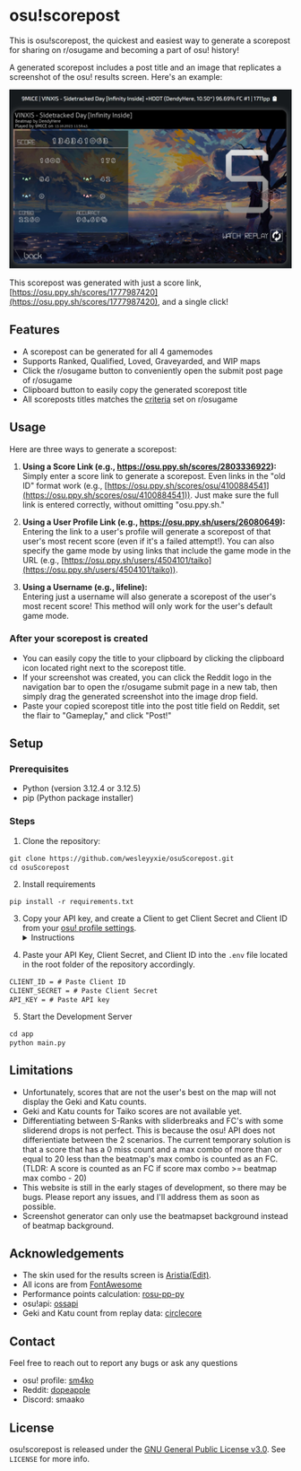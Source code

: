 # osu!scorepost

This is osu!scorepost, the quickest and easiest way to generate a scorepost for sharing on r/osugame and becoming a part of osu! history!

A generated scorepost includes a post title and an image that replicates a screenshot of the osu! results screen. Here's an example:

![Example scorepost](/app/static/example.jpg)

This scorepost was generated with just a score link, [https://osu.ppy.sh/scores/1777987420](https://osu.ppy.sh/scores/1777987420), and a single click!

## Features
* A scorepost can be generated for all 4 gamemodes
* Supports Ranked, Qualified, Loved, Graveyarded, and WIP maps
* Click the r/osugame button to conveniently open the submit post page of r/osugame
* Clipboard button to easily copy the generated scorepost title
* All scoreposts titles matches the [criteria]("https://www.reddit.com/r/osugame/wiki/scoreposting/") set on r/osugame


## Usage
 Here are three ways to generate a scorepost:
1. **Using a Score Link (e.g., https://osu.ppy.sh/scores/2803336922):** \
Simply enter a score link to generate a scorepost. Even links in the "old ID" format work (e.g., [https://osu.ppy.sh/scores/osu/4100884541](https://osu.ppy.sh/scores/osu/4100884541)). Just make sure the full link is entered correctly, without omitting "osu.ppy.sh."

2. **Using a User Profile Link (e.g., https://osu.ppy.sh/users/26080649):** \
Entering the link to a user's profile will generate a scorepost of that user's most recent score (even if it's a failed attempt!). You can also specify the game mode by using links that include the game mode in the URL (e.g., [https://osu.ppy.sh/users/4504101/taiko](https://osu.ppy.sh/users/4504101/taiko)).
3. **Using a Username (e.g., lifeline):** \
Entering just a username will also generate a scorepost of the user's most recent score! This method will only work for the user's default game mode.

### After your scorepost is created
* You can easily copy the title to your clipboard by clicking the clipboard icon located right next to the scorepost title.
* If your screenshot was created, you can click the Reddit logo in the navigation bar to open the r/osugame submit page in a new tab, then simply drag the generated screenshot into the image drop field.
* Paste your copied scorepost title into the post title field on Reddit, set the flair to "Gameplay," and click "Post!"

## Setup

### Prerequisites 
- Python (version 3.12.4 or 3.12.5) 
- pip (Python package installer)

### Steps
1. Clone the repository: 
```
git clone https://github.com/wesleyyxie/osuScorepost.git
cd osuScorepost
```
2. Install requirements
```
pip install -r requirements.txt
```
3. Copy your API key, and create a Client to get Client Secret and Client ID from your [osu! profile settings](https://osu.ppy.sh/home/account/edit#oauth).<details><summary>Instructions</summary><ul>
    <li>
        Scroll to new the bottom and click "New OAuth Application" in the OAuth section and give it any name you want. Copy the client ID and client secret for later.
    </li>
    <li>
        Under the "Legacy API" tab, create an API key.
        The application name and URL can be whatever you like. Copy the API key for later.
    </li>
</ul>
</details>

4. Paste your API Key, Client Secret, and Client ID into the `.env` file located in the root folder of the repository accordingly.
```
CLIENT_ID = # Paste Client ID
CLIENT_SECRET = # Paste Client Secret
API_KEY = # Paste API key
```
5. Start the Development Server
```
cd app
python main.py
```
## Limitations
- Unfortunately, scores that are not the user's best on the map will not display the Geki and Katu counts.
- Geki and Katu counts for Taiko scores are not available yet.
- Differentiating between S-Ranks with sliderbreaks and FC's with some sliderend drops is not perfect. This is because the osu! API does not differientiate between the 2 scenarios. The current temporary solution is that a score that has a 0 miss count and a max combo of more than or equal to 20 less than the beatmap's max combo is counted as an FC. (TLDR: A score is counted as an FC if score max combo >= beatmap max combo - 20)
- This website is still in the early stages of development, so there may be bugs. Please report any issues, and I'll address them as soon as possible.
- Screenshot generator can only use the beatmapset background instead of beatmap background.

## Acknowledgements
- The skin used for the results screen is [Aristia(Edit)](https://skins.osuck.net/skins/485?v=0).
- All icons are from [FontAwesome](https://fontawesome.com/icons)
- Performance points calculation: [rosu-pp-py](https://github.com/MaxOhn/rosu-pp-py)
- osu!api: [ossapi](https://github.com/tybug/ossapi)
- Geki and Katu count from replay data: [circlecore](https://github.com/circleguard/circlecore)

## Contact
Feel free to reach out to report any bugs or ask any questions

- osu! profile: [sm4ko](https://osu.ppy.sh/users/26080649)
- Reddit: [dopeapple](https://www.reddit.com/user/dopeapple/)
- Discord: smaako

## License
osu!scorepost is released under the [GNU General Public License v3.0](https://github.com/wesleyyxie/osuScorepost/blob/main/LICENSE). See `LICENSE` for more info.